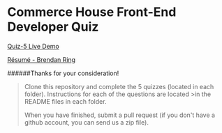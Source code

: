 
# Commerce House Front-End Developer Quiz

[Quiz-5 Live Demo](http://bring0.com/quiz-5/ "Quiz-5 Live Demo")


[Résumé - Brendan Ring](http://bring0.com/BrendanR.pdf "Brendan Ring Resume")

######Thanks for your consideration! 



>Clone this repository and complete the 5 quizzes (located in each folder). Instructions for each of the questions are located >in the README files in each folder.
>
>When you have finished, submit a pull request (if you don't have a github account, you can send us a zip file).
